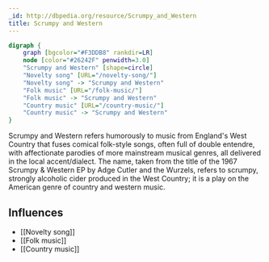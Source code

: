 ```yaml
---
_id: http://dbpedia.org/resource/Scrumpy_and_Western
title: Scrumpy and Western
---
```


```dot
digraph {
	graph [bgcolor="#F3DDB8" rankdir=LR]
	node [color="#26242F" penwidth=3.0]
	"Scrumpy and Western" [shape=circle]
	"Novelty song" [URL="/novelty-song/"]
	"Novelty song" -> "Scrumpy and Western"
	"Folk music" [URL="/folk-music/"]
	"Folk music" -> "Scrumpy and Western"
	"Country music" [URL="/country-music/"]
	"Country music" -> "Scrumpy and Western"
}
```

Scrumpy and Western refers humorously to music from England's West Country that fuses comical folk-style songs, often full of double entendre, with affectionate parodies of more mainstream musical genres, all delivered in the local accent/dialect. The name, taken from the title of the 1967 Scrumpy & Western EP by Adge Cutler and the Wurzels, refers to scrumpy, strongly alcoholic cider produced in the West Country; it is a play on the American genre of country and western music.

## Influences
- [[Novelty song]]
- [[Folk music]]
- [[Country music]]
